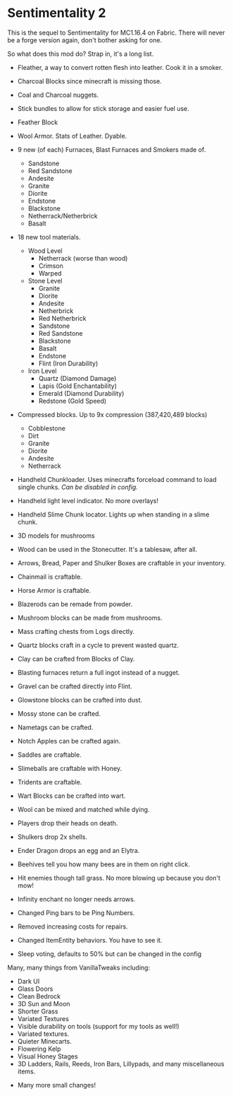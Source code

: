# Sentimentality 2

This is the sequel to Sentimentality for MC1.16.4 on Fabric. There will never be a forge version again, don't bother asking for one.

So what does this mod do? Strap in, it's a long list.

* Fleather, a way to convert rotten flesh into leather. Cook it in a smoker.
* Charcoal Blocks since minecraft is missing those.
* Coal and Charcoal nuggets.
* Stick bundles to allow for stick storage and easier fuel use.
* Feather Block
* Wool Armor. Stats of Leather. Dyable.
* 9 new (of each) Furnaces, Blast Furnaces and Smokers made of.
    * Sandstone
    * Red Sandstone
    * Andesite
    * Granite
    * Diorite
    * Endstone
    * Blackstone
    * Netherrack/Netherbrick
    * Basalt
    
* 18 new tool materials.
  * Wood Level
    * Netherrack (worse than wood)
    * Crimson
    * Warped
  * Stone Level
    * Granite
    * Diorite
    * Andesite
    * Netherbrick
    * Red Netherbrick
    * Sandstone
    * Red Sandstone
    * Blackstone
    * Basalt
    * Endstone
    * Flint (Iron Durability)
  * Iron Level      
    * Quartz (Diamond Damage)
    * Lapis (Gold Enchantability)
    * Emerald (Diamond Durability)
    * Redstone (Gold Speed)
* Compressed blocks. Up to 9x compression (387,420,489 blocks)
    * Cobblestone
    * Dirt
    * Granite  
    * Diorite
    * Andesite
    * Netherrack
* Handheld Chunkloader. Uses minecrafts forceload command to load single chunks. _Can be disabled in config._
* Handheld light level indicator. No more overlays!
* Handheld Slime Chunk locator. Lights up when standing in a slime chunk.
* 3D models for mushrooms
* Wood can be used in the Stonecutter. It's a tablesaw, after all.
* Arrows, Bread, Paper and Shulker Boxes are craftable in your inventory.
* Chainmail is craftable.
* Horse Armor is craftable.
* Blazerods can be remade from powder.
* Mushroom blocks can be made from mushrooms.
* Mass crafting chests from Logs directly.
* Quartz blocks craft in a cycle to prevent wasted quartz.
* Clay can be crafted from Blocks of Clay.
* Blasting furnaces return a full ingot instead of a nugget.
* Gravel can be crafted directly into Flint.
* Glowstone blocks can be crafted into dust.
* Mossy stone can be crafted.
* Nametags can be crafted.
* Notch Apples can be crafted again.
* Saddles are craftable.
* Slimeballs are craftable with Honey.
* Tridents are craftable.
* Wart Blocks can be crafted into wart.
* Wool can be mixed and matched while dying.
* Players drop their heads on death.
* Shulkers drop 2x shells.
* Ender Dragon drops an egg and an Elytra.
* Beehives tell you how many bees are in them on right click.
* Hit enemies though tall grass. No more blowing up because you don't mow!
* Infinity enchant no longer needs arrows.
* Changed Ping bars to be Ping Numbers.
* Removed increasing costs for repairs.
* Changed ItemEntity behaviors. You have to see it.
* Sleep voting, defaults to 50% but can be changed in the config

Many, many things from VanillaTweaks including:
* Dark UI
* Glass Doors
* Clean Bedrock
* 3D Sun and Moon
* Shorter Grass
* Variated Textures
* Visible durability on tools (support for my tools as well!)
* Variated textures.
* Quieter Minecarts.
* Flowering Kelp
* Visual Honey Stages
* 3D Ladders, Rails, Reeds, Iron Bars, Lillypads, and many miscellaneous items.
+ Many more small changes!